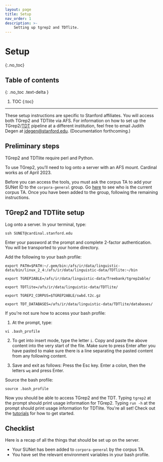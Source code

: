 ```yaml
---
layout: page
title: Setup
nav_order: 1
description: >-
    Setting up tgrep2 and TDTlite.
---
```


# Setup
{:.no_toc}

## Table of contents
{: .no_toc .text-delta }

1. TOC
{:toc}

---

These setup instructions are specific to Stanford affiliates. You will access both TGrep2 and TDTlite via AFS. For information on how to set up the TGrep2/[TDT](https://github.com/thegricean/TDTlite) pipeline at a different institution, feel free to email Judith Degen at jdegen@stanford.edu. (Documentation forthcoming.)

## Preliminary steps

TGrep2 and TDTlite require perl and Python. 

To use TGrep2, you’ll need to log onto a server with an AFS mount. Cardinal works as of April 2023. 

Before you can access the tools, you must ask the corpus TA to add your SUNet ID to the `corpora-general` group. Go [here](https://linguistics.stanford.edu/resources/resources-corpora/corpus-ta) to see who is the current corpus TA. Once you have been added to the group, following the remaining instructions.


## TGrep2 and TDTlite setup

Log onto a server. In your terminal, type:

```ssh SUNET@cardinal.stanford.edu```

Enter your password at the prompt and complete 2-factor authentication. You will be transported to your home directory.

Add the following to your bash profile:

```
export PATH=$PATH:~/.gem/bin:/afs/ir/data/linguistic-data/bin/linux_2_4:/afs/ir/data/linguistic-data/TDTlite:~/bin

export TGREP2ABLE=/afs/ir/data/linguistic-data/Treebank/tgrep2able/

export TDTlite=/afs/ir/data/linguistic-data/TDTlite/

export TGREP2_CORPUS=$TGREP2ABLE/swbd.t2c.gz

export TDT_DATABASES=/afs/ir/data/linguistic-data/TDTlite/databases/
```


If you're not sure how to access your bash profile:

1. At the prompt, type:

```vi .bash_profile```

2. To get into insert mode, type the letter `i`. Copy and paste the above content into the very start of the file. Make sure to press Enter after you have pasted to make sure there is a line separating the pasted content from any following content.

5. Save and exit as follows:
Press the Esc key. Enter a colon, then the letters `wq` and press Enter.

Source the bash profile:

```source .bash_profile```

Now you should be able to access TGrep2 and the TDT. Typing `tgrep2` at the prompt should print usage information for TGrep2. Typing `run -h` at the prompt should print usage information for TDTlite. You're all set! Check out the [tutorials](https://thegricean.github.io/tgrep2_tdtlite/tutorials/) for how to get started.


## Checklist

Here is a recap of all the things that should be set up on the server.

* Your SUNet has been added to `corpora-general` by the corpus TA.
* You have set the relevant environment variables in your bash profile.